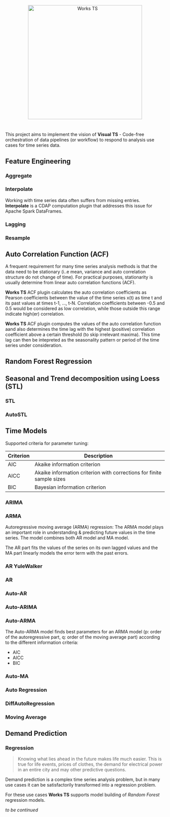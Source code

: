 <p align="center">
<img src="https://github.com/predictiveworks/cdap-spark/blob/master/images/works-ts.svg" width="360" alt="Works TS"> 
</p>

#
This project aims to implement the vision of **Visual TS** - Code-free orchestration of data pipelines (or workflow) to respond to analysis use cases for time series data.


## Feature Engineering

### Aggregate

### Interpolate

Working with time series data often suffers from missing entries. **Interpolate** is a CDAP computation plugin
that addresses this issue for Apache Spark DataFrames.

### Lagging

### Resample

## Auto Correlation Function (ACF)

A frequent requirement for many time series analysis methods is that the data need to be stationary (i..e mean, variance and auto correlation structure do not change of time). For practical purposes, stationarity is usually determine from linear auto correlation functions (ACF).

**Works TS** ACF plugin calculates the auto correlation coefficients as Pearson coefficients between the value of the time series x(t) as time t and its past values at times t-1, ..., t-N. Correlation coefficients between -0.5 and 0.5 would be considered as low correlation, while those outside this range indicate high(er) correlation.

**Works TS** ACF plugin computes the values of the auto correlation function aand also determines the time lag with the highest (positive) correlation coefficient above a certain threshold (to skip irrelevant maxima). This time lag can then be intepreted as the seasonality pattern or period of the time series under consideration.

## Random Forest Regression

## Seasonal and Trend decomposition using Loess (STL)

### STL

### AutoSTL

## Time Models

Supported criteria for parameter tuning:

| Criterion | Description |
| --- | --- |
| AIC | Akaike information criterion |
| AICC | Akaike information criterion with corrections for finite sample sizes |
| BIC | Bayesian information criterion |


### ARIMA 

### ARMA

Autoregressive moving average (ARMA) regression: The ARMA model plays an important role in understanding & predicting future values in the time series. 
The model combines both AR model and MA model. 

The AR part fits the values of the series on its own lagged values and the MA part linearly models the error term with the past errors.

### AR YuleWalker

### AR

### Auto-AR

### Auto-ARIMA

### Auto-ARMA

The Auto-ARMA model finds best parameters for an ARMA model (p: order of the autoregressive part, q: order of the moving average part) according to the different information criteria:

* AIC
* AICC
* BIC

### Auto-MA

### Auto Regression

### DiffAutoRegression

### Moving Average

## Demand Prediction

### Regression

> Knowing what lies ahead in the future makes life much easier. This is true for life events, prices of clothes, the demand for electrical power in an entire city and may other predictive questions.

Demand prediction is a complex time series analysis problem, but in many use cases it can be satisfactorily transformed into a regression problem.

For these use cases **Works TS** supports model building of *Random Forest* regression models. 


*to be continued*

